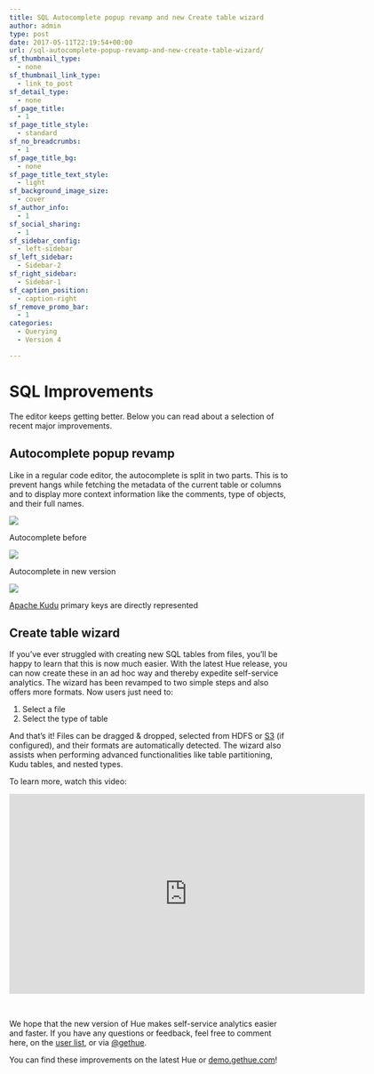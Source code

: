 ```yaml
---
title: SQL Autocomplete popup revamp and new Create table wizard
author: admin
type: post
date: 2017-05-11T22:19:54+00:00
url: /sql-autocomplete-popup-revamp-and-new-create-table-wizard/
sf_thumbnail_type:
  - none
sf_thumbnail_link_type:
  - link_to_post
sf_detail_type:
  - none
sf_page_title:
  - 1
sf_page_title_style:
  - standard
sf_no_breadcrumbs:
  - 1
sf_page_title_bg:
  - none
sf_page_title_text_style:
  - light
sf_background_image_size:
  - cover
sf_author_info:
  - 1
sf_social_sharing:
  - 1
sf_sidebar_config:
  - left-sidebar
sf_left_sidebar:
  - Sidebar-2
sf_right_sidebar:
  - Sidebar-1
sf_caption_position:
  - caption-right
sf_remove_promo_bar:
  - 1
categories:
  - Querying
  - Version 4

---
```

# SQL Improvements

The editor keeps getting better. Below you can read about a selection of recent major improvements.

## Autocomplete popup revamp

Like in a regular code editor, the autocomplete is split in two parts. This is to prevent hangs while fetching the metadata of the current table or columns and to display more context information like the comments, type of objects, and their full names.

<div id="attachment_33782" class="wp-caption aligncenter">
  <p>
    <a href="https://cdn.gethue.com/uploads/2017/05/autocomplete-before.png"><img src="https://cdn.gethue.com/uploads/2017/05/autocomplete-before.png" /></a>
  </p>

  <p class="wp-caption-text">
    Autocomplete before
  </p>
</div>

<div id="attachment_33783" class="wp-caption aligncenter">
  <p>
    <a href="https://cdn.gethue.com/uploads/2017/05/autocomplete_1.png"><img src="https://cdn.gethue.com/uploads/2017/05/autocomplete_1.png" /></a>
  </p>

  <p class="wp-caption-text">
    Autocomplete in new version
  </p>
</div>

<div id="attachment_33784" class="wp-caption aligncenter">
  <p>
    <a href="https://cdn.gethue.com/uploads/2017/05/autocomplete_2.png"><img src="https://cdn.gethue.com/uploads/2017/05/autocomplete_2.png" /></a>
  </p>

  <p class="wp-caption-text">
    <a href="https://kudu.apache.org/">Apache Kudu</a> primary keys are directly represented
  </p>
</div>

## Create table wizard

If you’ve ever struggled with creating new SQL tables from files, you’ll be happy to learn that this is now much easier. With the latest Hue release, you can now create these in an ad hoc way and thereby expedite self-service analytics. The wizard has been revamped to two simple steps and also offers more formats. Now users just need to:

  1. Select a file
  2. Select the type of table

And that’s it! Files can be dragged & dropped, selected from HDFS or [S3][1] (if configured), and their formats are automatically detected. The wizard also assists when performing advanced functionalities like table partitioning, Kudu tables, and nested types.

To learn more, watch this video:

<iframe src="https://player.vimeo.com/video/215834374?dnt=1&app_id=122963" width="640" height="360" frameborder="0" title="Hadoop Tutorial - Create a table in Hue" allow="autoplay; fullscreen" allowfullscreen></iframe>

&nbsp;

We hope that the new version of Hue makes self-service analytics easier and faster. If you have any questions or feedback, feel free to comment here, on the [user list][2], or via [@gethue][3].

You can find these improvements on the latest Hue or [demo.gethue.com][4]!

 [1]: https://gethue.com/introducing-s3-support-in-hue/
 [2]: http://groups.google.com/a/cloudera.org/group/hue-user
 [3]: https://twitter.com/gethue
 [4]: http://demo.gethue.com
